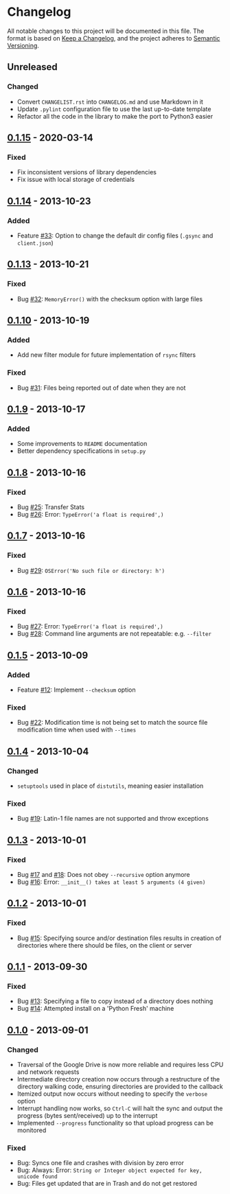 # Changelog

All notable changes to this project will be documented in this file. The format
is based on [Keep a Changelog](https://keepachangelog.com/en/1.0.0/), and the
project adheres to [Semantic Versioning](https://semver.org/spec/v2.0.0.html).

## Unreleased

### Changed
- Convert `CHANGELIST.rst` into `CHANGELOG.md` and use Markdown in it
- Update `.pylint` configuration file to use the last up-to-date template
- Refactor all the code in the library to make the port to Python3 easier

## [0.1.15] - 2020-03-14

### Fixed
- Fix inconsistent versions of library dependencies
- Fix issue with local storage of credentials

## [0.1.14] - 2013-10-23

### Added
- Feature [#33]: Option to change the default dir config files (`.gsync` and
  `client.json`) 

## [0.1.13] - 2013-10-21

### Fixed
- Bug [#32]: `MemoryError()` with the checksum option with large files

## [0.1.10] - 2013-10-19

### Added
- Add new filter module for future implementation of `rsync` filters

### Fixed
- Bug [#31]: Files being reported out of date when they are not

## [0.1.9] - 2013-10-17

### Added
- Some improvements to `README` documentation
- Better dependency specifications in `setup.py`

## [0.1.8] - 2013-10-16

### Fixed
- Bug [#25]: Transfer Stats
- Bug [#26]: Error: `TypeError('a float is required',)`

## [0.1.7] - 2013-10-16

### Fixed
- Bug [#29]: `OSError('No such file or directory: h')`

## [0.1.6] - 2013-10-16

### Fixed
- Bug [#27]: Error: `TypeError('a float is required',)`
- Bug [#28]: Command line arguments are not repeatable: e.g. `--filter`

## [0.1.5] - 2013-10-09

### Added
- Feature [#12]: Implement `--checksum` option

### Fixed
- Bug [#22]: Modification time is not being set to match the source
  file modification time when used with `--times` 

## [0.1.4] - 2013-10-04

### Changed
- `setuptools` used in place of `distutils`, meaning easier installation

### Fixed
- Bug [#19]: Latin-1 file names are not supported and throw exceptions

## [0.1.3] - 2013-10-01

### Fixed
- Bug [#17] and [#18]: Does not obey `--recursive` option anymore
- Bug [#16]: Error: `__init__() takes at least 5 arguments (4 given)`

## [0.1.2] - 2013-10-01

### Fixed
- Bug [#15]: Specifying source and/or destination files results in creation
  of directories where there should be files, on the client or server

## [0.1.1] - 2013-09-30

### Fixed
- Bug [#13]: Specifying a file to copy instead of a directory does nothing
- Bug [#14]: Attempted install on a 'Python Fresh' machine

## [0.1.0] - 2013-09-01

### Changed
- Traversal of the Google Drive is now more reliable and requires less CPU
  and network requests
- Intermediate directory creation now occurs through a restructure of the
  directory walking code, ensuring directories are provided to the callback
- Itemized output now occurs without needing to specify the `verbose` option
- Interrupt handling now works, so `Ctrl-C` will halt the sync and output the
  progress (bytes sent/received) up to the interrupt
- Implemented `--progress` functionality so that upload progress can be
  monitored

### Fixed
- Bug: Syncs one file and crashes with division by zero error
- Bug: Always: Error:
  `String or Integer object expected for key, unicode found`
- Bug: Files get updated that are in Trash and do not get restored


[0.1.15]:
https://github.com/molinav/gsync/compare/759d7dc9...v0.1.15
[0.1.14]:
https://github.com/iwonbigbro/gsync/compare/01625671...759d7dc9
[0.1.13]:
https://github.com/iwonbigbro/gsync/compare/c7bec5ac...01625671
[0.1.10]:
https://github.com/iwonbigbro/gsync/compare/f38abf44...c7bec5ac
[0.1.9]:
https://github.com/iwonbigbro/gsync/compare/fe37e4fd...f38abf44
[0.1.8]:
https://github.com/iwonbigbro/gsync/compare/b11e2f8a...fe37e4fd
[0.1.7]:
https://github.com/iwonbigbro/gsync/compare/ada55a5c...b11e2f8a
[0.1.6]:
https://github.com/iwonbigbro/gsync/compare/5575a3ff...ada55a5c
[0.1.5]:
https://github.com/iwonbigbro/gsync/compare/2f2ce186...5575a3ff
[0.1.4]:
https://github.com/iwonbigbro/gsync/compare/8aee2d8b...2f2ce186
[0.1.3]:
https://github.com/iwonbigbro/gsync/compare/236bb255...8aee2d8b
[0.1.2]:
https://github.com/iwonbigbro/gsync/compare/50dea079...236bb255
[0.1.1]:
https://github.com/iwonbigbro/gsync/compare/5abf8886...50dea079
[0.1.0]:
https://github.com/iwonbigbro/gsync/commit/5abf8886

[#33]:
https://github.com/iwonbigbro/gsync/issues/33
[#32]:
https://github.com/iwonbigbro/gsync/issues/32
[#31]:
https://github.com/iwonbigbro/gsync/issues/31
[#29]:
https://github.com/iwonbigbro/gsync/issues/29
[#28]:
https://github.com/iwonbigbro/gsync/issues/28
[#27]:
https://github.com/iwonbigbro/gsync/issues/27
[#26]:
https://github.com/iwonbigbro/gsync/issues/26
[#25]:
https://github.com/iwonbigbro/gsync/issues/25
[#22]:
https://github.com/iwonbigbro/gsync/issues/22
[#19]:
https://github.com/iwonbigbro/gsync/issues/19
[#18]:
https://github.com/iwonbigbro/gsync/issues/18
[#17]:
https://github.com/iwonbigbro/gsync/issues/17
[#16]:
https://github.com/iwonbigbro/gsync/issues/16
[#15]:
https://github.com/iwonbigbro/gsync/issues/15
[#14]:
https://github.com/iwonbigbro/gsync/issues/14
[#13]:
https://github.com/iwonbigbro/gsync/issues/13
[#12]:
https://github.com/iwonbigbro/gsync/issues/12
